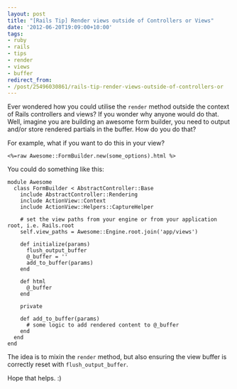 ```yaml
---
layout: post
title: "[Rails Tip] Render views outside of Controllers or Views"
date: '2012-06-20T19:09:00+10:00'
tags:
- ruby
- rails
- tips
- render
- views
- buffer
redirect_from:
- /post/25496030861/rails-tip-render-views-outside-of-controllers-or
---
```

Ever wondered how you could utilise the `render` method outside the context of Rails controllers and views? If you wonder why anyone would do that. Well, imagine you are building an awesome form builder, you need to output and/or store rendered partials in the buffer. How do you do that?

For example, what if you want to do this in your view?

    <%=raw Awesome::FormBuilder.new(some_options).html %>

You could do something like this:

    module Awesome
      class FormBuilder < AbstractController::Base
        include AbstractController::Rendering
        include ActionView::Context
        include ActionView::Helpers::CaptureHelper

        # set the view paths from your engine or from your application root, i.e. Rails.root
        self.view_paths = Awesome::Engine.root.join('app/views')

        def initialize(params)
          flush_output_buffer
          @_buffer = ''
          add_to_buffer(params)
        end

        def html
          @_buffer
        end

        private

        def add_to_buffer(params)
          # some logic to add rendered content to @_buffer
        end
      end
    end

The idea is to mixin the `render` method, but also ensuring the view buffer is correctly reset with `flush_output_buffer`.

Hope that helps. :)

